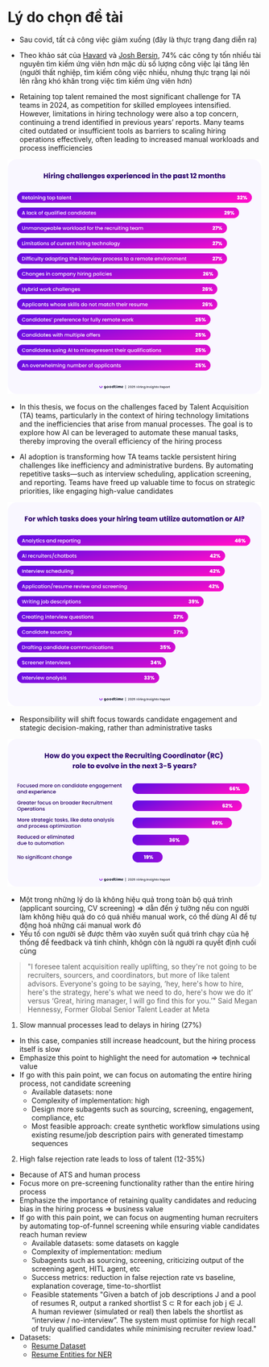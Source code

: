# Lý do chọn đề tài

- Sau covid, tất cả công việc giảm xuống (đây là thực trạng đang diễn ra)

- Theo khảo sát của [Havard](https://www.hbs.edu/managing-the-future-of-work/Documents/research/hiddenworkers09032021.pdf) và [Josh Bersin](https://joshbersin.com/2022/04/reccruiting-is-harder-than-it-looks-74-of-companies-underperform/), 74% các công ty tốn nhiều tài nguyên tìm kiếm ứng viên hơn mặc dù số lượng công việc lại tăng lên (người thất nghiệp, tìm kiếm công việc nhiều, nhưng thực trạng lại nói lên rằng khó khăn trong việc tìm kiếm ứng viên hơn)

- Retaining top talent remained the most significant challenge for TA teams in 2024, as competition for skilled employees intensified. However, limitations in hiring technology were also a top concern, continuing a trend identified in previous years’ reports. Many teams cited outdated or insufficient tools as barriers to scaling hiring operations effectively, often leading to increased manual workloads and process inefficiencies

![alt text](image.png)

- In this thesis, we focus on the challenges faced by Talent Acquisition (TA) teams, particularly in the context of hiring technology limitations and the inefficiencies that arise from manual processes. The goal is to explore how AI can be leveraged to automate these manual tasks, thereby improving the overall efficiency of the hiring process

- AI adoption is transforming how TA teams tackle persistent hiring challenges like inefficiency and administrative burdens. By automating repetitive tasks—such as interview scheduling, application screening, and reporting. Teams have freed up valuable time to focus on strategic priorities, like engaging high-value candidates

![alt text](image-1.png)

- Responsibility will shift focus towards candidate engagement and stategic decision-making, rather than administrative tasks

![alt text](image-2.png)

- Một trong những lý do là không hiệu quả trong toàn bộ quá trình (applicant sourcing, CV screening) => dẫn đến ý tưởng nếu con người làm không hiệu quả do có quá nhiều manual work, có thể dùng AI để tự động hoá những cái manual work đó
- Yếu tố con người sẽ được thêm vào xuyên suốt quá trình chạy của hệ thống để feedback và tinh chỉnh, khôgn còn là người ra quyết định cuối cùng

> "I foresee talent acquisition really uplifting, so they're not going to be recruiters, sourcers, and coordinators, but more of like talent advisors. Everyone's going to be saying, ‘hey, here's how to hire, here's the strategy, here's what we need to do, here's how we do it’ versus ‘Great, hiring manager, I will go find this for you.’"
> Said Megan Hennessy, Former Global Senior Talent Leader at Meta

1. Slow mannual processes lead to delays in hiring (27%)
  - In this case, companies still increase headcount, but the hiring process itself is slow
  - Emphasize this point to highlight the need for automation => technical value
  - If go with this pain point, we can focus on automating the entire hiring process, not candidate screening
    - Available datasets: none
    - Complexity of implementation: high
    - Design more subagents such as sourcing, screening, engagement, compliance, etc
    - Most feasible approach: create synthetic workflow simulations using existing resume/job description pairs with generated timestamp sequences
2. High false rejection rate leads to loss of talent (12-35%)
  - Because of ATS and human process
  - Focus more on pre-screening functionality rather than the entire hiring process
  - Emphasize the importance of retaining quality candidates and reducing bias in the hiring process => business value
  - If go with this pain point, we can focus on augmenting human recruiters by automating top-of-funnel screening while ensuring viable candidates reach human review
    - Available datasets: some datasets on kaggle
    - Complexity of implementation: medium
    - Subagents such as sourcing, screening, criticizing output of the screening agent, HITL agent, etc
    - Success metrics: reduction in false rejection rate vs baseline, explanation coverage, time-to-shortlist
    - Feasible statements "Given a batch of job descriptions J and a pool of resumes R, output a ranked shortlist S ⊂ R for each job j ∈ J.  
A human reviewer (simulated or real) then labels the shortlist as “interview / no-interview”. The system must optimise for high recall of truly qualified candidates while minimising recruiter review load."
  - Datasets:
    - [Resume Dataset](https://www.kaggle.com/datasets/jithinjagadeesh/resume-dataset)
    - [Resume Entities for NER](https://www.kaggle.com/datasets/dataturks/resume-entities-for-ner)